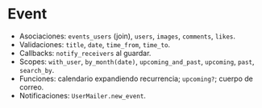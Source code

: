 # Event

- Asociaciones: `events_users` (join), `users`, `images`, `comments`, `likes`.
- Validaciones: `title`, `date`, `time_from`, `time_to`.
- Callbacks: `notify_receivers` al guardar.
- Scopes: `with_user`, `by_month(date)`, `upcoming_and_past`, `upcoming`, `past`, `search_by`.
- Funciones: calendario expandiendo recurrencia; `upcoming?`; cuerpo de correo.
- Notificaciones: `UserMailer.new_event`.
